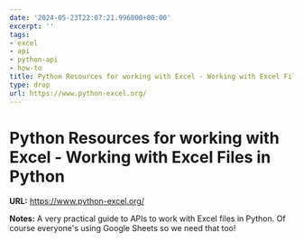 ```yaml
---
date: '2024-05-23T22:07:21.996000+00:00'
excerpt: ''
tags:
- excel
- api
- python-api
- how-to
title: Python Resources for working with Excel - Working with Excel Files in Python
type: drop
url: https://www.python-excel.org/
---
```


# Python Resources for working with Excel - Working with Excel Files in Python

**URL:** https://www.python-excel.org/

**Notes:**
A very practical guide to APIs to work with Excel files in Python. Of course everyone's using Google Sheets so we need that too!


